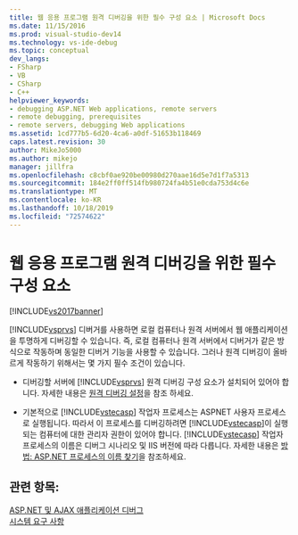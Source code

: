 ```yaml
---
title: 웹 응용 프로그램 원격 디버깅을 위한 필수 구성 요소 | Microsoft Docs
ms.date: 11/15/2016
ms.prod: visual-studio-dev14
ms.technology: vs-ide-debug
ms.topic: conceptual
dev_langs:
- FSharp
- VB
- CSharp
- C++
helpviewer_keywords:
- debugging ASP.NET Web applications, remote servers
- remote debugging, prerequisites
- remote servers, debugging Web applications
ms.assetid: 1cd777b5-6d20-4ca6-a0df-51653b118469
caps.latest.revision: 30
author: MikeJo5000
ms.author: mikejo
manager: jillfra
ms.openlocfilehash: c8cbf0ae920be00980d270aae16d5e7d1f7a5313
ms.sourcegitcommit: 184e2ff0ff514fb980724fa4b51e0cda753d4c6e
ms.translationtype: MT
ms.contentlocale: ko-KR
ms.lasthandoff: 10/18/2019
ms.locfileid: "72574622"
---
```

# <a name="prerequisites-for-remote-debugging-web-applications"></a>웹 응용 프로그램 원격 디버깅을 위한 필수 구성 요소
[!INCLUDE[vs2017banner](../includes/vs2017banner.md)]

[!INCLUDE[vsprvs](../includes/vsprvs-md.md)] 디버거를 사용하면 로컬 컴퓨터나 원격 서버에서 웹 애플리케이션을 투명하게 디버깅할 수 있습니다. 즉, 로컬 컴퓨터나 원격 서버에서 디버거가 같은 방식으로 작동하며 동일한 디버거 기능을 사용할 수 있습니다. 그러나 원격 디버깅이 올바르게 작동하기 위해서는 몇 가지 필수 조건이 있습니다.  
  
- 디버깅할 서버에 [!INCLUDE[vsprvs](../includes/vsprvs-md.md)] 원격 디버깅 구성 요소가 설치되어 있어야 합니다. 자세한 내용은 [원격 디버깅 설정](https://msdn.microsoft.com/library/90f45630-0d26-4698-8c1f-63f85a12db9c)을 참조 하세요.  
  
- 기본적으로 [!INCLUDE[vstecasp](../includes/vstecasp-md.md)] 작업자 프로세스는 ASPNET 사용자 프로세스로 실행됩니다. 따라서 이 프로세스를 디버깅하려면 [!INCLUDE[vstecasp](../includes/vstecasp-md.md)]이 실행되는 컴퓨터에 대한 관리자 권한이 있어야 합니다. [!INCLUDE[vstecasp](../includes/vstecasp-md.md)] 작업자 프로세스의 이름은 디버그 시나리오 및 IIS 버전에 따라 다릅니다. 자세한 내용은 [방법: ASP.NET 프로세스의 이름 찾기](../debugger/how-to-find-the-name-of-the-aspnet-process.md)을 참조하세요.  
  
## <a name="see-also"></a>관련 항목:  
 [ASP.NET 및 AJAX 애플리케이션 디버그](../debugger/debugging-aspnet-and-ajax-applications.md)   
 [시스템 요구 사항](../debugger/aspnet-debugging-system-requirements.md)
